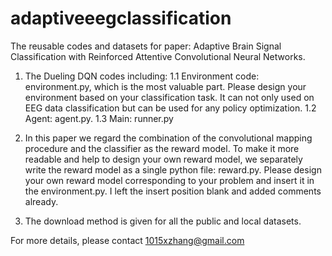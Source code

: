 # adaptiveeegclassification
The reusable codes and datasets for paper: Adaptive Brain Signal Classification with Reinforced Attentive Convolutional Neural Networks.

1. The Dueling DQN codes including: 
  1.1 Environment code: environment.py, which is the most valuable part. Please design your environment based on your classification task. It can not only used on EEG data classification but can be used for any policy optimization.
  1.2 Agent: agent.py. 
  1.3 Main: runner.py

2. In this paper we regard the combination of the convolutional mapping procedure and the classifier as the reward model. To make it more readable and help to design your own reward model, we separately write the reward model as a single python file: reward.py. Please design your own reward model corresponding to your problem and insert it in the environment.py. I left the insert position blank and added comments already.

3. The download method is given for all the public and local datasets.

For more details, please contact 1015xzhang@gmail.com
